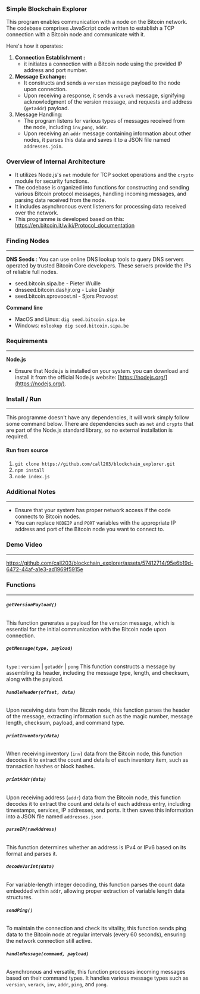 ### Simple Blockchain Explorer
This program enables communication with a node on the Bitcoin network. The codebase comprises JavaScript code written to establish a TCP connection with a Bitcoin node and communicate with it.

Here's how it operates:
1. **Connection Establishment :** 
   - it initiates a connection with a Bitcoin node using the provided IP address and port number.
2. **Message Exchange:**
   - It constructs and sends a `version` message payload to the node upon connection.
   - Upon receiving a response, it sends a `verack` message, signifying acknowledgment of the version message, and requests and address (`getaddr`) payload.
3. Message Handling:
   - The program listens for various types of messages received from the node, including `inv`,`pong`,  `addr`.
   - Upon receiving an `addr` message containing information about other nodes, it parses this data and saves it to a JSON file named `addresses.join`.
   
### Overview of Internal Architecture
- It utilizes Node.js's `net` module for TCP socket operations and the `crypto` module for security functions.
- The codebase is organized into functions for constructing and sending various Bitcoin protocol messages, handling incoming messages, and parsing data received from the node. 
- It includes asynchronous event listeners for processing data received over the network.
- This programme is developed based on this:
   https://en.bitcoin.it/wiki/Protocol_documentation


### Finding Nodes
--- 
**DNS Seeds** : You can use online DNS lookup tools to query DNS servers operated by trusted Bitcoin Core developers. These servers provide the IPs of reliable full nodes.
- seed.bitcoin.sipa.be - Pieter Wuille
- dnsseed.bitcoin.dashjr.org - Luke Dashjr
- seed.bitcoin.sprovoost.nl - Sjors Provoost

**Command line**

- MacOS and Linux:    `dig seed.bitcoin.sipa.be`
- Windows:   `nslookup dig seed.bitcoin.sipa.be`


### Requirements
---
**Node.js**
- Ensure that Node.js is installed on your system. you can download and install it from the official Node.js website: [https://nodejs.org/](https://nodejs.org/).


### Install / Run
---- 
This programme doesn't have any dependencies, it will work simply follow some command below. There are dependencies such as `net` and `crypto` that are part of the Node.js standard library, so no external installation is required.

#### Run from source
1. `git clone https://github.com/call203/blockchain_explorer.git`
2. `npm install`
3. `node index.js`


### Additional Notes
--- 
- Ensure that your system has proper network access if the code connects to Bitcoin nodes.
- You can replace `NODEIP` and `PORT` variables with the appropriate IP address and port of the Bitcoin node you want to connect to.



### Demo Video
--- 


https://github.com/call203/blockchain_explorer/assets/57412714/95e6b19d-6472-44af-a1e3-ad1969f5915e




### Functions
---
###### **`getVersionPayload()`**
This function generates a payload for the `version` message, which is essential for the initial communication with the Bitcoin node upon connection.

###### **`getMessage(type, payload)`**
`type` : `version` | `getaddr` | `pong`
This function constructs a message by assembling its header, including the message type, length, and checksum, along with the payload.

###### **`handleHeader(offset, data)`**
Upon receiving data from the Bitcoin node, this function parses the header of the message, extracting information such as the magic number, message length, checksum, payload, and command type.

###### **`printInventory(data)`**
When receiving inventory (`inv`) data from the Bitcoin node, this function decodes it to extract the count and details of each inventory item, such as transaction hashes or block hashes.

###### **`printAddr(data)`**
Upon receiving address (`addr`) data from the Bitcoin node, this function decodes it to extract the count and details of each address entry, including timestamps, services, IP addresses, and ports. It then saves this information into a JSON file named `addresses.json`.

###### **`parseIP(rawAddress)`**
This function determines whether an address is IPv4 or IPv6 based on its format and parses it.
###### **`decodeVarInt(data)`**
For variable-length integer decoding, this function parses the count data embedded within `addr`, allowing proper extraction of variable length data structures.

###### **`sendPing()`**
To maintain the connection and check its vitality, this function sends ping data to the Bitcoin node at regular intervals (every 60 seconds), ensuring the network connection still active.

###### **`handleMessage(command, payload)`**
Asynchronous and versatile, this function processes incoming messages based on their command types. It handles various message types such as `version`, `verack`, `inv`, `addr`, `ping`, and `pong`.







